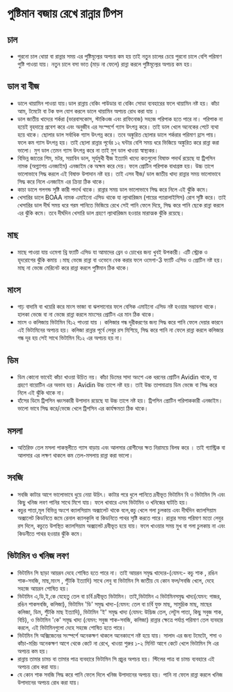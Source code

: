 ﻿---
date: 2020-05-23
tag: 
  - Healthy
  - Cooking
  - Tips
author: Ayesha Akter
location: Dhaka  
---

# পুষ্টিমান বজায় রেখে রান্নার টিপস

## চাল

- পুরনো চাল ধোয়া বা রান্নার সময় এর পুষ্টিমূল্যের অপচয় কম হয় তাই নতুন চালের চেয়ে পুরনো চালে বেশি পরিমাণ পুষ্টি পাওয়া যায়। নতুন চালে বসা ভাত (মাড় না ফেলে) রান্না  করলে পুষ্টিমূল্যের অপচয় কম হয়।

## ডাল বা বীজ 

- ডালে থায়ামিন পাওয়া যায়।ডাল রান্নায় বেকিং পাউডার বা বেকিং সোডা ব্যবহারের ফলে থায়ামিন নষ্ট হয়। কাঁচা আম, টমেটো বা টক ফল যোগ করলে ডালে থায়ামিন অপচয় রোধ  করা যায় ।
- ডাল জাতীয় খাদ্যের শর্করা (ভারবাসকোস, স্টাকিওজ এবং রাফিনোজ) সহজে পরিপাক হতে পারে না। পরিপাক না হয়েই বৃহদান্ত্রে প্রবেশ করে এবং অনুজীব এর সংস্পর্শে গ্যাস উৎপন্ন করে। তাই ডাল খেলে অনেকের পেটে ব্যথা হয়ে থাকে। ছোলার ডাল সর্বাধিক গ্যাস উৎপন্ন করে। তবে অঙ্কুরিত  ছোলার ডালে শর্করার পরিমাণ হ্রাস পায়। ফলে কম গ্যাস উৎপন্ন হয়। তাই ছোলা রান্নার পূর্বের ১২ ঘন্টার বেশি সময় ধরে  ভিজিয়ে অঙ্কুরিত করে রান্না করা ভালো। মুগ ডাল তেমন গ্যাস উৎপন্ন করে না তাই মুগ ডাল খাওয়া স্বাস্থ্যকর।
-  বিভিন্ন জাতের শিম, মটর, সয়াবিন ডাল, সূর্যমুখী বীজ ইত্যাদি খাদ্যে কতগুলো বিষাক্ত পদার্থ রয়েছে যা ট্রিপসিন নামক (অগ্ন্যাশয় এনজাইম) এনজাইম কে অক্ষম করে দেয়। ফলে প্রোটিন পরিপাক বাধাগ্রস্ত হয়। উচ্চ তাপে ভালোভাবে সিদ্ধ করলে এই বিষাক্ত উপাদান নষ্ট হয়। তাই এসব বীজ/ ডাল জাতীয় খাদ্য রান্নার সময় ভালোভাবে সিদ্ধ করে নিলে এনজাইম এর ক্রিয়া ঠিক থাকে। 
- কাচা ডালে গলগন্ড সৃষ্টি কারী পদার্থ থাকে। রান্নার সময় ডাল ভালোভাবে সিদ্ধ করে নিলে এই ঝুঁকি কমে।
- খেসারির ডালে BOAA নামক এমাইনো এসিড থাকে যা ল্যাথারিজম (পায়ের প্যারালাইসিস) রোগ সৃষ্টি করে। তাই খেসারির ডাল দীর্ঘ সময় ধরে গরম পানিতে ভিজিয়ে রেখে সেই পানি ফেলে দিয়ে, সিদ্ধ করে পানি ছেকে রান্না করলে এর ঝুঁকি কমে। তবে দীর্ঘদিন খেসারি ডাল গ্রহণে ল্যাথারিজম হওয়ার মারাত্মক ঝুঁকি রয়েছে।

## মাছ

- মাছে পাওয়া যায় ওমেগা থ্রি ফ্যাটি এসিড যা আমাদের ব্রেন ও চোখের জন্য খুবই উপকারী। এটি স্ট্রোক ও হৃদরোগের ঝুঁকি কমায় ।মাছ ভেজে রান্না বা ওভেনে বেক করার ফলে ওমেগা-3 ফ্যাটি এসিড ও প্রোটিন নষ্ট হয়। মাছ না ভেজে মেরিনেট করে রান্না করলে পুষ্টিমান ঠিক থাকে।

## মাংস

- গাঢ় বাদামি বা খয়েরি করে মাংস ভাজা বা ঝলসানোর ফলে বেসিক এমাইনো এসিড নষ্ট হওয়ার সম্ভাবনা থাকে। হালকা ভেজে বা না ভেজে রান্না করলে মাংসের প্রোটিন এর মান ঠিক থাকে।   
- মাংস ও কলিজায় ভিটামিন বি১২ পাওয়া যায় । কলিজার গন্ধ দূরীকরণের জন্য  সিদ্ধ করে পানি ফেলে দেয়ার কারনে এই ভিটামিনের অপচয় হয়। কলিজা রান্নার পূর্বে লেবুর রস মিশিয়ে, সিদ্ধ করে পানি না ফেলে রান্না করলে কলিজার গন্ধ দূর হয় সেই সাথে ভিটামিন বি১২ এর অপচয় হয় না।

## ডিম

- ডিম কোনো ভাবেই কাঁচা খাওয়া উচিত নয়। কাঁচা ডিমের সাদা অংশে এক ধরনের প্রোটিন Avidin থাকে, যা গ্রহণে বায়োটিন এর অভাব হয়। Avidin উচ্চ তাপে নষ্ট হয়। তাই উচ্চ তাপমাত্রায় ডিম ভেজে বা সিদ্ধ করে নিলে এই ঝুঁকি থাকে না।
- হাঁসের ডিমে ট্রিপসিন ধ্বংসকারী উপাদান রয়েছে যা উচ্চ তাপে নষ্ট হয়। ট্রিপসিন প্রোটিন পরিপাককারী এনজাইম। ভালো ভাবে সিদ্ধ করে/ভেজে খেলে ট্রিপসিন এর কার্যক্ষমতা ঠিক থাকে। 

## মসলা

- অতিরিক্ত তেল মসলা পাকস্থলীতে গ্যাস বাড়ায় এবং আলসার রোগীদের ক্ষত নিরাময়ে বিলম্ব করে । তাই গ্যাস্ট্রিক বা আলসার এর লক্ষণ থাকলে কম তেল-মসলায় রান্না করা ভালো। 

## সবজি

- সবজি কাটার আগে ভালোভাবে ধুয়ে নেয়া উচিৎ। কাটার পরে ধুলে পানিতে দ্রবীভূত  ভিটামিন বি ও ভিটামিন সি এবং কিছু খনিজ লবণ পানির সাথে মিশে যায়। ফলে খাবারে এসব ভিটামিন ও খনিজের ঘাটতি হয়।
- কচুর পাতা,মূল বিভিন্ন অংশে ক্যালসিয়াম অক্সালেট থাকে বলে,কচু খেলে গলা চুলকায় এবং দীর্ঘদিন ক্যালসিয়াম অক্সালেট কিডনিতে জমে রেনাল ক্যালকুলি বা কিডনিতে পাথর সৃষ্টি করতে পারে। রান্নার সময় পরিমাণ মতো লেবুর রস দিলে, কচুতে উপস্থিত ক্যালসিয়াম অক্সালেট  দ্রবীভূত হয়ে যায়। ফলে খাওয়ার সময় মুখ বা গলা চুলকায় না এবং কিডনীতে পাথর হওয়ার ঝুঁকি কমে।

## ভিটামিন ও খনিজ লবণ

- ভিটামিন সি ছাড়া আয়রন দেহে শোষিত হতে পারে না। তাই আয়রন সমৃদ্ধ খাদ্যের-(যেমন:- কচু শাক , রঙিন শাক-সবজি,  মাছ,মাংস , শুঁটকি ইত্যাদি) সাথে লেবু বা ভিটামিন সি জাতীয় যে কোন ফল/সবজি খেলে, দেহে সহজে আয়রন শোষিত হয়।
- ভিটামিন এ,ডি,ই,কে  যেহেতু তেল বা চর্বি দ্রবীভূত ভিটামিন। তাই,ভিটামিন এ ভিটামিনসমৃদ্ধ খাদ্য(যেমন: গাজর, রঙিন শাকসবজি, কলিজা),
ভিটামিন 'ডি' সমৃদ্ধ খাদ্য-(যেমন: তেল বা চর্বি যুক্ত মাছ, সামুদ্রিক মাছ, মাছের কলিজা, ডিম, শুঁটকি মাছ ইত্যাদি), 
ভিটামিন 'ই' সমৃদ্ধ খাদ্য (যেমন: উদ্ভিজ তেল, লেটুস পাতা, কিছু সবুজ শাক, বিচি), ও ভিটামিন 'কে' সমৃদ্ধ খাদ্য (যেমন: সবুজ শাক-সবজি, কলিজা) রান্নার ক্ষেত্রে পর্যাপ্ত পরিমাণ তেল ব্যবহার করলে, এই  ভিটামিনগুলো  দেহে সহজে শোষিত হতে পারে। 
- ভিটামিন সি অক্সিজেনের সংস্পর্শে অনেকক্ষণ থাকলে অনেকাংশে নষ্ট হয়ে যায়। সালাদ এর জন্য  টমেটো, শসা ও  কাঁচা-মরিচ অনেকক্ষণ আগে থেকে কেটে না রেখে, খাওয়া শুরুর ১-২ মিনিট আগে কেটে খেলে ভিটামিন সি এর অপচয়  কম হয়।
- রান্নায় তামার চামচ বা তামার পাত্র ব্যবহারে ভিটামিন সি প্রচুর অপচয় হয়। স্টিলের পাত্র বা চামচ ব্যবহারে এই অপচয় রোধ করা যায়।
- যে কোন শাক সবজি  সিদ্ধ করে পানি ফেলে দিলে খনিজ উপাদানের অপচয় হয়। পানি না ফেলে রান্না করলে খনিজ উপাদানের অপচয় রোধ করা যায়।